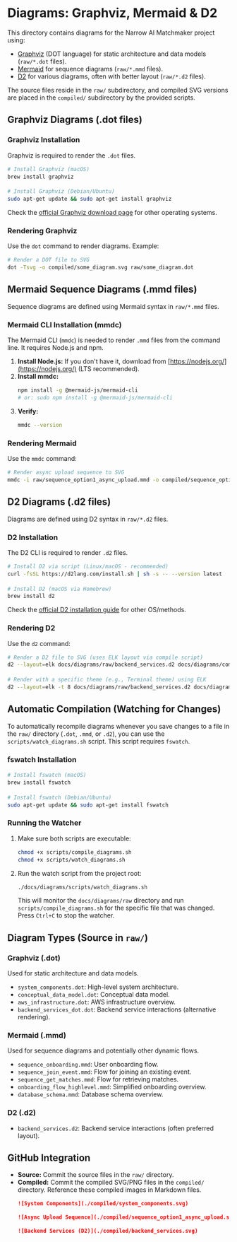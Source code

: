 # Diagrams: Graphviz, Mermaid & D2

This directory contains diagrams for the Narrow AI Matchmaker project using:
*   [Graphviz](https://graphviz.org/) (DOT language) for static architecture and data models (`raw/*.dot` files).
*   [Mermaid](https://mermaid.js.org/) for sequence diagrams (`raw/*.mmd` files).
*   [D2](https://d2lang.com/) for various diagrams, often with better layout (`raw/*.d2` files).

The source files reside in the `raw/` subdirectory, and compiled SVG versions are placed in the `compiled/` subdirectory by the provided scripts.

## Graphviz Diagrams (.dot files)

### Graphviz Installation

Graphviz is required to render the `.dot` files.

```bash
# Install Graphviz (macOS)
brew install graphviz

# Install Graphviz (Debian/Ubuntu)
sudo apt-get update && sudo apt-get install graphviz
```

Check the [official Graphviz download page](https://graphviz.org/download/) for other operating systems.

### Rendering Graphviz

Use the `dot` command to render diagrams. Example:

```bash
# Render a DOT file to SVG
dot -Tsvg -o compiled/some_diagram.svg raw/some_diagram.dot
```

## Mermaid Sequence Diagrams (.mmd files)

Sequence diagrams are defined using Mermaid syntax in `raw/*.mmd` files.

### Mermaid CLI Installation (mmdc)

The Mermaid CLI (`mmdc`) is needed to render `.mmd` files from the command line. It requires Node.js and npm.

1.  **Install Node.js:** If you don't have it, download from [https://nodejs.org/](https://nodejs.org/) (LTS recommended).
2.  **Install mmdc:**
    ```bash
    npm install -g @mermaid-js/mermaid-cli
    # or: sudo npm install -g @mermaid-js/mermaid-cli
    ```
3.  **Verify:**
    ```bash
    mmdc --version
    ```

### Rendering Mermaid

Use the `mmdc` command:

```bash
# Render async upload sequence to SVG
mmdc -i raw/sequence_option1_async_upload.mmd -o compiled/sequence_option1_async_upload.svg
```

## D2 Diagrams (.d2 files)

Diagrams are defined using D2 syntax in `raw/*.d2` files.

### D2 Installation

The D2 CLI is required to render `.d2` files.

```bash
# Install D2 via script (Linux/macOS - recommended)
curl -fsSL https://d2lang.com/install.sh | sh -s -- --version latest

# Install D2 (macOS via Homebrew)
brew install d2
```

Check the [official D2 installation guide](https://d2lang.com/tour/install) for other OS/methods.

### Rendering D2

Use the `d2` command:

```bash
# Render a D2 file to SVG (uses ELK layout via compile script)
d2 --layout=elk docs/diagrams/raw/backend_services.d2 docs/diagrams/compiled/backend_services.svg

# Render with a specific theme (e.g., Terminal theme) using ELK
d2 --layout=elk -t 8 docs/diagrams/raw/backend_services.d2 docs/diagrams/compiled/backend_services_terminal.svg
```

## Automatic Compilation (Watching for Changes)

To automatically recompile diagrams whenever you save changes to a file in the `raw/` directory (`.dot`, `.mmd`, or `.d2`), you can use the `scripts/watch_diagrams.sh` script. This script requires `fswatch`.

### fswatch Installation

```bash
# Install fswatch (macOS)
brew install fswatch

# Install fswatch (Debian/Ubuntu)
sudo apt-get update && sudo apt-get install fswatch
```

### Running the Watcher

1.  Make sure both scripts are executable:
    ```bash
    chmod +x scripts/compile_diagrams.sh
    chmod +x scripts/watch_diagrams.sh
    ```
2.  Run the watch script from the project root:
    ```bash
    ./docs/diagrams/scripts/watch_diagrams.sh
    ```
    This will monitor the `docs/diagrams/raw` directory and run `scripts/compile_diagrams.sh` for the specific file that was changed. Press `Ctrl+C` to stop the watcher.

## Diagram Types (Source in `raw/`)

### Graphviz (.dot)

Used for static architecture and data models.

*   `system_components.dot`: High-level system architecture.
*   `conceptual_data_model.dot`: Conceptual data model.
*   `aws_infrastructure.dot`: AWS infrastructure overview.
*   `backend_services_dot.dot`: Backend service interactions (alternative rendering).

### Mermaid (.mmd)

Used for sequence diagrams and potentially other dynamic flows.

*   `sequence_onboarding.mmd`: User onboarding flow.
*   `sequence_join_event.mmd`: Flow for joining an existing event.
*   `sequence_get_matches.mmd`: Flow for retrieving matches.
*   `onboarding_flow_highlevel.mmd`: Simplified onboarding overview.
*   `database_schema.mmd`: Database schema overview.

### D2 (.d2)

*   `backend_services.d2`: Backend service interactions (often preferred layout).

## GitHub Integration

*   **Source:** Commit the source files in the `raw/` directory.
*   **Compiled:** Commit the compiled SVG/PNG files in the `compiled/` directory. Reference these compiled images in Markdown files.
    ```markdown
    ![System Components](./compiled/system_components.svg)
    ```
    ```markdown
    ![Async Upload Sequence](./compiled/sequence_option1_async_upload.svg)
    ```
    ```markdown
    ![Backend Services (D2)](./compiled/backend_services.svg)
    ```
